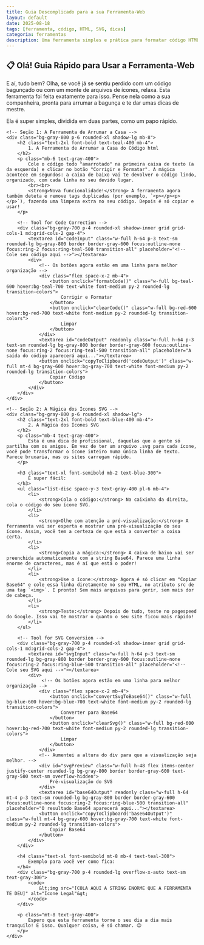 ```yaml
---
title: Guia Descomplicado para a sua Ferramenta-Web
layout: default
date: 2025-08-18
tags: [ferramenta, código, HTML, SVG, dicas]
categoria: ferramentas
description: Uma ferramenta simples e prática para formatar código HTML/XML e converter SVGs para Base64, ajudando a otimizar o seu site.
---
```

<section class="post-content">
    <!-- Título principal e introdução -->
    <h1 class="text-3xl md:text-4xl font-bold text-transparent bg-clip-text bg-gradient-to-r from-teal-400 to-blue-500 text-center mb-6">
        📋 Olá! Guia Rápido para Usar a Ferramenta-Web
    </h1>
    <div class="bg-gray-800 p-6 rounded-xl shadow-lg mb-8">
        <p class="text-gray-300 text-lg mb-4">
            E aí, tudo bem? Olha, se você já se sentiu perdido com um código bagunçado ou com um monte de arquivos de ícones, relaxa. Esta ferramenta foi feita exatamente para isso. Pense nela como a sua companheira, pronta para arrumar a bagunça e te dar umas dicas de mestre.
        </p>
        <p class="text-gray-400">
            Ela é super simples, dividida em duas partes, como um papo rápido.
        </p>
    </div>

    <!-- Seção 1: A Ferramenta de Arrumar a Casa -->
    <div class="bg-gray-800 p-6 rounded-xl shadow-lg mb-8">
        <h2 class="text-2xl font-bold text-teal-400 mb-4">
            1. A Ferramenta de Arrumar a Casa do Código html
        </h2>
        <p class="mb-6 text-gray-400">
            Cole o código todo "amarrotado" na primeira caixa de texto (a da esquerda) e clicar no botão "Corrigir e Formatar". A mágica acontece em segundos: a caixa de baixo vai te devolver o código lindo, organizado, com cada linha no seu devido lugar.
            <br><br>
            <strong>Nova funcionalidade!</strong> A ferramenta agora também deteta e remove tags duplicadas (por exemplo, `<p></p><p></p>`), fazendo uma limpeza extra no seu código. Depois é só copiar e usar!
        </p>

        <!-- Tool for Code Correction -->
        <div class="bg-gray-700 p-4 rounded-xl shadow-inner grid grid-cols-1 md:grid-cols-2 gap-4">
            <textarea id="codeInput" class="w-full h-64 p-3 text-sm rounded-lg bg-gray-800 border border-gray-600 focus:outline-none focus:ring-2 focus:ring-teal-500 transition-all" placeholder="<!-- Cole seu código aqui -->"></textarea>
            <div>
                <!-- Os botões agora estão em uma linha para melhor organização -->
                <div class="flex space-x-2 mb-4">
                    <button onclick="formatCode()" class="w-full bg-teal-600 hover:bg-teal-700 text-white font-medium py-2 rounded-lg transition-colors">
                        Corrigir e Formatar
                    </button>
                    <button onclick="clearCode()" class="w-full bg-red-600 hover:bg-red-700 text-white font-medium py-2 rounded-lg transition-colors">
                        Limpar
                    </button>
                </div>
                <textarea id="codeOutput" readonly class="w-full h-64 p-3 text-sm rounded-lg bg-gray-800 border border-gray-600 focus:outline-none focus:ring-2 focus:ring-teal-500 transition-all" placeholder="A saída do código aparecerá aqui..."></textarea>
                <button onclick="copyToClipboard('codeOutput')" class="w-full mt-4 bg-gray-600 hover:bg-gray-700 text-white font-medium py-2 rounded-lg transition-colors">
                    Copiar Código
                </button>
            </div>
        </div>
    </div>

    <!-- Seção 2: A Mágica dos Ícones SVG -->
    <div class="bg-gray-800 p-6 rounded-xl shadow-lg">
        <h2 class="text-2xl font-bold text-blue-400 mb-4">
            2. A Mágica dos Ícones SVG
        </h2>
        <p class="mb-4 text-gray-400">
            Esta é uma dica de profissional, daquelas que a gente só partilha com os amigos. Em vez de ter um arquivo .svg para cada ícone, você pode transformar o ícone inteiro numa única linha de texto. Parece bruxaria, mas os sites carregam rápido.
        </p>

        <h3 class="text-xl font-semibold mb-2 text-blue-300">
            É super fácil:
        </h3>
        <ul class="list-disc space-y-3 text-gray-400 pl-6 mb-4">
            <li>
                <strong>Cola o código:</strong> Na caixinha da direita, cola o código do seu ícone SVG.
            </li>
            <li>
                <strong>Olhe com atenção a pré-visualização:</strong> A ferramenta vai ser esperta e mostrar uma pré-visualização do seu ícone. Assim, você tem a certeza de que está a converter a coisa certa.
            </li>
            <li>
                <strong>Copia a mágica:</strong> A caixa de baixo vai ser preenchida automaticamente com a string Base64. Parece uma linha enorme de caracteres, mas é aí que está o poder!
            </li>
            <li>
                <strong>Use o ícone:</strong> Agora é só clicar em "Copiar Base64" e cole essa linha diretamente no seu HTML, no atributo src de uma tag `<img>`. E pronto! Sem mais arquivos para gerir, sem mais dor de cabeça.
            </li>
            <li>
                <strong>Teste:</strong> Depois de tudo, teste no pagespeed do Google. Isso vai te mostrar o quanto o seu site ficou mais rápido!
            </li>
        </ul>

        <!-- Tool for SVG Conversion -->
        <div class="bg-gray-700 p-4 rounded-xl shadow-inner grid grid-cols-1 md:grid-cols-2 gap-4">
            <textarea id="svgInput" class="w-full h-64 p-3 text-sm rounded-lg bg-gray-800 border border-gray-600 focus:outline-none focus:ring-2 focus:ring-blue-500 transition-all" placeholder="<!-- Cole seu SVG aqui -->"></textarea>
            <div>
                 <!-- Os botões agora estão em uma linha para melhor organização -->
                <div class="flex space-x-2 mb-4">
                    <button onclick="convertSvgToBase64()" class="w-full bg-blue-600 hover:bg-blue-700 text-white font-medium py-2 rounded-lg transition-colors">
                        Converter para Base64
                    </button>
                    <button onclick="clearSvg()" class="w-full bg-red-600 hover:bg-red-700 text-white font-medium py-2 rounded-lg transition-colors">
                        Limpar
                    </button>
                </div>
                <!-- Aumentei a altura do div para que a visualização seja melhor. -->
                <div id="svgPreview" class="w-full h-48 flex items-center justify-center rounded-lg bg-gray-800 border border-gray-600 text-gray-500 text-sm overflow-hidden">
                    Pré-visualização do SVG
                </div>
                <textarea id="base64Output" readonly class="w-full h-64 mt-4 p-3 text-sm rounded-lg bg-gray-800 border border-gray-600 focus:outline-none focus:ring-2 focus:ring-blue-500 transition-all" placeholder="O resultado Base64 aparecerá aqui..."></textarea>
                <button onclick="copyToClipboard('base64Output')" class="w-full mt-4 bg-gray-600 hover:bg-gray-700 text-white font-medium py-2 rounded-lg transition-colors">
                    Copiar Base64
                </button>
            </div>
        </div>

        <h4 class="text-xl font-semibold mt-8 mb-4 text-teal-300">
            Exemplo para você ver como fica:
        </h4>
        <div class="bg-gray-700 p-4 rounded-lg overflow-x-auto text-sm text-gray-300">
            <code>
                &lt;img src="[COLA AQUI A STRING ENORME QUE A FERRAMENTA TE DEU]" alt="Ícone Legal"&gt;
            </code>
        </div>

        <p class="mt-8 text-gray-400">
            Espero que esta ferramenta torne o seu dia a dia mais tranquilo! É isso. Qualquer coisa, é só chamar. 😉
        </p>
    </div>
</section>

<!-- Scripts da Ferramenta -->
<script>
    // Include Tailwind and Inter font at the top of the post content
    // This is a workaround since Jekyll's default behavior may not load them
    const head = document.head || document.getElementsByTagName('head')[0];
    const tailwind = document.createElement('script');
    tailwind.src = "https://cdn.tailwindcss.com";
    head.appendChild(tailwind);

    const inter = document.createElement('style');
    inter.innerHTML = "@import url('https://fonts.googleapis.com/css2?family=Inter:wght@400;500;700&display=swap');";
    head.appendChild(inter);

    // Function to format the code with simple indentation and remove duplicate tags
    function formatCode() {
        const codeInput = document.getElementById('codeInput');
        const codeOutput = document.getElementById('codeOutput');
        const code = codeInput.value;
        
        if (!code.trim()) {
            codeOutput.value = '';
            return;
        }

        let formatted = '';
        let indentLevel = 0;
        const lines = code.split(/[\r\n]+/);
        let lastTag = '';

        lines.forEach(line => {
            let trimmedLine = line.trim();
            if (!trimmedLine) return; // Skip empty lines

            // Basic check for duplicate tags
            // Note: This is a simple check and may not handle complex nesting scenarios perfectly.
            const isTag = trimmedLine.startsWith('<') && trimmedLine.endsWith('>');
            if (isTag && trimmedLine === lastTag) {
                return; // Skip duplicate tags
            }
            
            // Adjust indentation for closing tags
            if (trimmedLine.startsWith('</') || trimmedLine.endsWith('/>') || trimmedLine.startsWith('<!')) {
                if (indentLevel > 0) {
                    indentLevel--;
                }
            }
            
            formatted += ' '.repeat(indentLevel * 2) + trimmedLine + '\n';
            
            // Adjust indentation for opening tags
            if (trimmedLine.startsWith('<') && !trimmedLine.startsWith('</') && !trimmedLine.endsWith('/>')) {
                indentLevel++;
            }

            // Update the last tag encountered
            if (isTag) {
                lastTag = trimmedLine;
            } else {
                lastTag = ''; // Reset if it's not a tag
            }
        });

        codeOutput.value = formatted.trim();
    }

    // Function to clear the code input and output fields
    function clearCode() {
        document.getElementById('codeInput').value = '';
        document.getElementById('codeOutput').value = '';
    }

    // Function to convert SVG to Base64
    function convertSvgToBase64() {
        const svgInput = document.getElementById('svgInput');
        const base64Output = document.getElementById('base64Output');
        const svgPreview = document.getElementById('svgPreview');
        const svgCode = svgInput.value.trim();

        if (!svgCode) {
            base64Output.value = '';
            svgPreview.innerHTML = 'Pré-visualização do SVG';
            return;
        }

        try {
            // Check if the SVG code is valid
            const parser = new DOMParser();
            const doc = parser.parseFromString(svgCode, "image/svg+xml");
            if (doc.getElementsByTagName("parsererror").length) {
                throw new Error("Código SVG inválido.");
            }

            // Create the Base64 string
            const base64String = btoa(unescape(encodeURIComponent(svgCode)));
            const dataUrl = `data:image/svg+xml;base64,${base64String}`;

            base64Output.value = dataUrl;
            svgPreview.innerHTML = ''; // Clear previous content
            const img = document.createElement('img');
            img.src = dataUrl;
            img.alt = "Pré-visualização do SVG";
            img.classList.add('w-full', 'h-full', 'object-contain');
            svgPreview.appendChild(img);

        } catch (error) {
            base64Output.value = 'Erro ao converter o SVG. Por favor, verifique o código.';
            svgPreview.innerHTML = 'Erro: Código inválido';
        }
    }

    // Function to clear the SVG input, preview and output fields
    function clearSvg() {
        document.getElementById('svgInput').value = '';
        document.getElementById('base64Output').value = '';
        document.getElementById('svgPreview').innerHTML = 'Pré-visualização do SVG';
    }

    // Function to copy text to clipboard
    function copyToClipboard(elementId) {
        const element = document.getElementById(elementId);
        element.select();
        element.setSelectionRange(0, 99999); // For mobile devices
        
        try {
            document.execCommand('copy');
            // Use a more user-friendly method than alert() for feedback
            console.log('Conteúdo copiado com sucesso!');
            // Or display a message on the UI
        } catch (err) {
            console.error('Erro ao copiar para a área de transferência.');
        }
    }

    // Add an event listener to update the SVG preview in real-time
    document.getElementById('svgInput').addEventListener('input', convertSvgToBase64);
</script>
